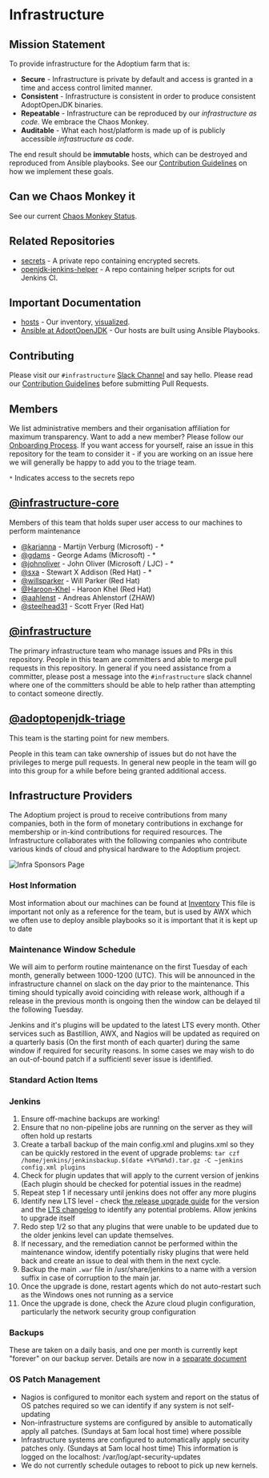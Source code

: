 # Infrastructure

## Mission Statement

To provide infrastructure for the Adoptium farm that is:

* **Secure** - Infrastructure is private by default and access is granted in a
time and access control limited manner.
* **Consistent** - Infrastructure is consistent in order to produce consistent
AdoptOpenJDK binaries.
* **Repeatable** - Infrastructure can be reproduced by our _infrastructure as code_.
We embrace the Chaos Monkey.
* **Auditable** - What each host/platform is made up of is publicly accessible
_infrastructure as code_.

The end result should be **immutable** hosts, which can be destroyed and reproduced from Ansible playbooks. See
our [Contribution
Guidelines](https://github.com/adoptium/infrastructure/blob/master/CONTRIBUTING.md)
on how we implement these goals.

## Can we Chaos Monkey it

See our current [Chaos Monkey Status](CHAOS_MONKEY.md).

## Related Repositories

* [secrets](https://www.github.com/adoptium/secrets/) - A private repo containing encrypted secrets.
* [openjdk-jenkins-helper](https://www.github.com/adoptopenjdk/openjdk-jenkins-helper/) - A repo containing helper scripts for out Jenkins CI.

## Important Documentation

* [hosts](https://github.com/adoptium/infrastructure/blob/master/ansible/inventory.yml) - Our inventory, [visualized](https://github.com/adoptium/infrastructure/blob/master/docs/adoptopenjdk.pdf).
* [Ansible at AdoptOpenJDK](https://github.com/adoptium/infrastructure/blob/master/ansible/README.md) - Our hosts are built using Ansible Playbooks.

## Contributing

Please visit our `#infrastructure` [Slack Channel](https://www.adoptopenjdk.net/slack.html) and say hello.
Please read our [Contribution
Guidelines](https://github.com/adoptium/infrastructure/blob/master/CONTRIBUTING.md) before
submitting Pull Requests.

## Members

We list administrative members and their organisation affiliation for maximum transparency.
Want to add a new member? Please follow our [Onboarding Process](ONBOARDING.md).
If you want access for yourself, raise an issue in this repository for the
team to consider it - if you are working on an issue here we will generally
be happy to add you to the triage team.

`*` Indicates access to the secrets repo

## [@infrastructure-core](https://github.com/orgs/AdoptOpenJDK/teams/infrastructure-core)

Members of this team that holds super user access to our machines to perform maintenance

* [@karianna](https://github.com/karianna) - Martijn Verburg (Microsoft) - *
* [@gdams](https://github.com/gdams) - George Adams (Microsoft) - *
* [@johnoliver](https://github.com/johnoliver) - John Oliver (Microsoft / LJC) - *
* [@sxa](https://github.com/sxa) - Stewart X Addison (Red Hat) - *
* [@willsparker](https://github.com/Willsparker) - Will Parker (Red Hat)
* [@Haroon-Khel](https://github.com/Haroon-Khel) - Haroon Khel (Red Hat)
* [@aahlenst](https://github.com/aahlenst) - Andreas Ahlenstorf (ZHAW)
* [@steelhead31](https://github.com/steelhead31) - Scott Fryer (Red Hat)

## [@infrastructure](https://github.com/orgs/AdoptOpenJDK/teams/infrastructure)

The primary infrastructure team who manage issues and PRs in this
repository.  People in this team are committers and able to merge pull requests
in this repository.  In general if you need assistance from a committer,
please post a message into the `#infrastructure` slack channel where one of
the committers should be able to help rather than attempting to contact
someone directly.

## [@adoptopenjdk-triage](https://github.com/orgs/AdoptOpenJDK/teams/adoptopenjdk-triage)

This team is the starting point for new members.

People in this team can take ownership of issues but do not have the
privileges to merge pull requests.  In general new people in the team will
go into this group for a while before being granted additional access.

## Infrastructure Providers
The Adoptium project is proud to receive contributions from many companies, both in the form of monetary contributions in exchange for membership or in-kind contributions for required resources. The Infrastructure collaborates with the following companies who contribute various kinds of cloud and physical hardware to the Adoptium project.

![Infra Sponsors Page](https://user-images.githubusercontent.com/20224954/141327230-04524d09-ebd2-4e07-9c74-6c9ae9bdfc11.png)

### Host Information

Most information about our machines can be found at
[Inventory](ansible/inventory.yml) This file is important not only as a
reference for the team, but is used by AWX which we often use to deploy
ansible playbooks so it is important that it is kept up to date

### Maintenance Window Schedule

We will aim to perform routine maintenance on the first Tuesday of each
month, generally between 1000-1200 (UTC).  This will be announced in the
infrastructure channel on slack on the day prior to the maintenance.  This
timing should typically avoid coinciding with release work, although if a
release in the previous month is ongoing then the window can be delayed til
the following Tuesday.

Jenkins and it's plugins will be updated to the latest LTS every month. 
Other services such as Bastillion, AWX, and Nagios will be updated as
required on a quarterly basis (On the first month of each quarter) during
the same window if required for security reasons. In some cases we may wish
to do an out-of-bound patch if a sufficientl sever issue is identified.

### Standard Action Items

### Jenkins

1. Ensure off-machine backups are working!
1. Ensure that no non-pipeline jobs are running on the server as they
   will often hold up restarts
1. Create a tarball backup of the main config.xml and plugins.xml so they
   can be quickly restored in the event of upgrade problems: `tar czf /home/jenkins/jenkinsbackup.$(date +%Y%m%d).tar.gz -C ~jenkins config.xml plugins`
1. Check for plugin updates that will apply to the current version of
   jenkins (Each plugin should be checked for potential issues in the readme)
1. Repeat step 1 if necessary until jenkins does not offer any more plugins
1. Identify new LTS level - check [the release upgrade guide](https://www.jenkins.io/doc/upgrade-guide/)
   for the version and the [LTS changelog](https://www.jenkins.io/changelog-stable/) 
   to identify any potential problems. Allow jenkins to upgrade itself
1. Redo step 1/2 so that any plugins that were unable to be updated due to
   the older jenkins level can update themselves.
1. If necessary, and the remediation cannot be performed within the
   maintenance window, identify potentially risky plugins that were held
   back and create an issue to deal with them in the next cycle.
1. Backup the main `.war` file in /usr/share/jenkins to a name with a version suffix
   in case of corruption to the main jar.
1. Once the upgrade is done, restart agents which do not auto-restart such as the Windows ones not running as a service
1. Once the upgrade is done, check the Azure cloud plugin configuration, particularly the network security group configuration

### Backups

These are taken on a daily basis, and one per month is currently kept
"forever" on our backup server. Details are now in a
[separate document](docs/Backups.md)

### OS Patch Management

* Nagios is configured to monitor each system and report on the status of OS patches required so we can identify if any system is not self-updating
* Non-infrastructure systems are configured by ansible to automatically apply all patches. (Sundays at 5am local host time) where possible
* Infrastructure systems are configured to automatically apply security patches only. (Sundays at 5am local host time) This information is logged on the localhost: /var/log/apt-security-updates
* We do not currently schedule outages to reboot to pick up new kernels.

